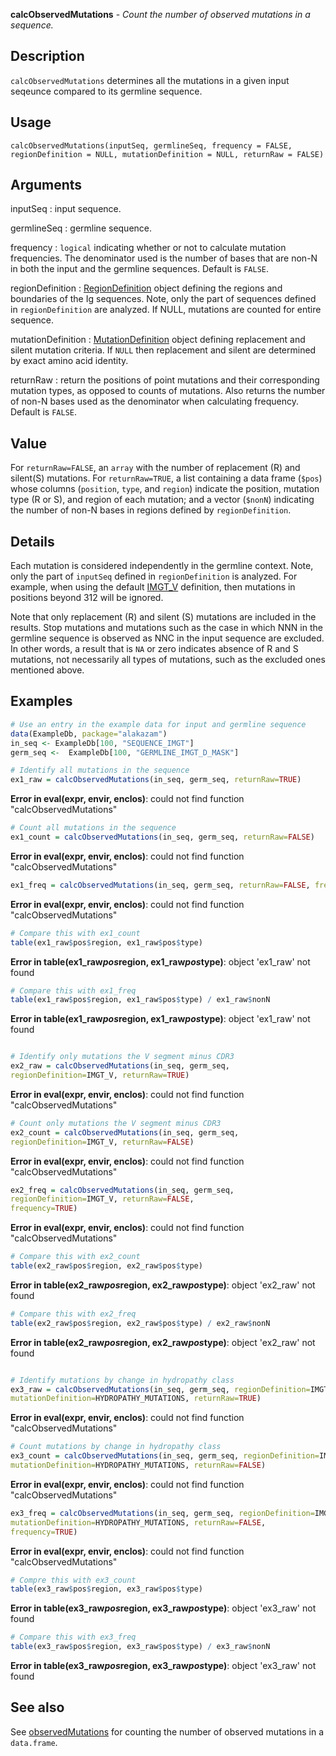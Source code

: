





**calcObservedMutations** - *Count the number of observed mutations in a sequence.*

Description
--------------------

`calcObservedMutations` determines all the mutations in a given input seqeunce compared
to its germline sequence.


Usage
--------------------
```
calcObservedMutations(inputSeq, germlineSeq, frequency = FALSE,
regionDefinition = NULL, mutationDefinition = NULL, returnRaw = FALSE)
```

Arguments
-------------------

inputSeq
:   input sequence.

germlineSeq
:   germline sequence.

frequency
:   `logical` indicating whether or not to calculate
mutation frequencies. The denominator used is the number of bases
that are non-N in both the input and the germline sequences.
Default is `FALSE`.

regionDefinition
:   [RegionDefinition](RegionDefinition-class.md) object defining the regions
and boundaries of the Ig sequences. Note, only the part of
sequences defined in `regionDefinition` are analyzed.
If NULL, mutations are counted for entire sequence.

mutationDefinition
:   [MutationDefinition](MutationDefinition-class.md) object defining replacement
and silent mutation criteria. If `NULL` then 
replacement and silent are determined by exact 
amino acid identity.

returnRaw
:   return the positions of point mutations and their corresponding
mutation types, as opposed to counts of mutations.
Also returns the number of non-N bases used as the denominator when
calculating frequency. Default is `FALSE`.




Value
-------------------

For `returnRaw=FALSE`, an `array` with the number of replacement (R) 
and silent(S) mutations. For `returnRaw=TRUE`, a list containing a data 
frame (`$pos`) whose columns (`position`, `type`, and `region`) 
indicate the position, mutation type (R or S), and region of each mutation; and a 
vector (`$nonN`) indicating the number of non-N bases in regions defined by
`regionDefinition`.


Details
-------------------

Each mutation is considered independently in the germline context. Note, only the part of 
`inputSeq` defined in `regionDefinition` is analyzed. For example, when using 
the default [IMGT_V](IMGT_SCHEMES.md) definition, then mutations in positions beyond 
312 will be ignored. 

Note that only replacement (R) and silent (S) mutations are included in the 
results. Stop mutations and mutations such as the case in which NNN in the germline
sequence is observed as NNC in the input sequence are excluded. In other words,
a result that is `NA` or zero indicates absence of R and S mutations, not 
necessarily all types of mutations, such as the excluded ones mentioned above.



Examples
-------------------

```R
# Use an entry in the example data for input and germline sequence
data(ExampleDb, package="alakazam")
in_seq <- ExampleDb[100, "SEQUENCE_IMGT"]
germ_seq <-  ExampleDb[100, "GERMLINE_IMGT_D_MASK"]

# Identify all mutations in the sequence
ex1_raw = calcObservedMutations(in_seq, germ_seq, returnRaw=TRUE)

```

**Error in eval(expr, envir, enclos)**: could not find function "calcObservedMutations"
```R
# Count all mutations in the sequence
ex1_count = calcObservedMutations(in_seq, germ_seq, returnRaw=FALSE)

```

**Error in eval(expr, envir, enclos)**: could not find function "calcObservedMutations"
```R
ex1_freq = calcObservedMutations(in_seq, germ_seq, returnRaw=FALSE, frequency=TRUE)

```

**Error in eval(expr, envir, enclos)**: could not find function "calcObservedMutations"
```R
# Compare this with ex1_count
table(ex1_raw$pos$region, ex1_raw$pos$type)

```

**Error in table(ex1_raw$pos$region, ex1_raw$pos$type)**: object 'ex1_raw' not found
```R
# Compare this with ex1_freq
table(ex1_raw$pos$region, ex1_raw$pos$type) / ex1_raw$nonN

```

**Error in table(ex1_raw$pos$region, ex1_raw$pos$type)**: object 'ex1_raw' not found
```R

# Identify only mutations the V segment minus CDR3
ex2_raw = calcObservedMutations(in_seq, germ_seq, 
regionDefinition=IMGT_V, returnRaw=TRUE)

```

**Error in eval(expr, envir, enclos)**: could not find function "calcObservedMutations"
```R
# Count only mutations the V segment minus CDR3
ex2_count = calcObservedMutations(in_seq, germ_seq, 
regionDefinition=IMGT_V, returnRaw=FALSE)

```

**Error in eval(expr, envir, enclos)**: could not find function "calcObservedMutations"
```R
ex2_freq = calcObservedMutations(in_seq, germ_seq, 
regionDefinition=IMGT_V, returnRaw=FALSE,
frequency=TRUE)

```

**Error in eval(expr, envir, enclos)**: could not find function "calcObservedMutations"
```R
# Compare this with ex2_count
table(ex2_raw$pos$region, ex2_raw$pos$type)                                 

```

**Error in table(ex2_raw$pos$region, ex2_raw$pos$type)**: object 'ex2_raw' not found
```R
# Compare this with ex2_freq
table(ex2_raw$pos$region, ex2_raw$pos$type) / ex2_raw$nonN                                        

```

**Error in table(ex2_raw$pos$region, ex2_raw$pos$type)**: object 'ex2_raw' not found
```R

# Identify mutations by change in hydropathy class
ex3_raw = calcObservedMutations(in_seq, germ_seq, regionDefinition=IMGT_V,
mutationDefinition=HYDROPATHY_MUTATIONS, returnRaw=TRUE)

```

**Error in eval(expr, envir, enclos)**: could not find function "calcObservedMutations"
```R
# Count mutations by change in hydropathy class
ex3_count = calcObservedMutations(in_seq, germ_seq, regionDefinition=IMGT_V,
mutationDefinition=HYDROPATHY_MUTATIONS, returnRaw=FALSE)

```

**Error in eval(expr, envir, enclos)**: could not find function "calcObservedMutations"
```R
ex3_freq = calcObservedMutations(in_seq, germ_seq, regionDefinition=IMGT_V,
mutationDefinition=HYDROPATHY_MUTATIONS, returnRaw=FALSE, 
frequency=TRUE)

```

**Error in eval(expr, envir, enclos)**: could not find function "calcObservedMutations"
```R
# Compre this with ex3_count
table(ex3_raw$pos$region, ex3_raw$pos$type)                                        

```

**Error in table(ex3_raw$pos$region, ex3_raw$pos$type)**: object 'ex3_raw' not found
```R
# Compare this with ex3_freq
table(ex3_raw$pos$region, ex3_raw$pos$type) / ex3_raw$nonN
```

**Error in table(ex3_raw$pos$region, ex3_raw$pos$type)**: object 'ex3_raw' not found

See also
-------------------

See [observedMutations](observedMutations.md) for counting the number of observed mutations 
in a `data.frame`.



